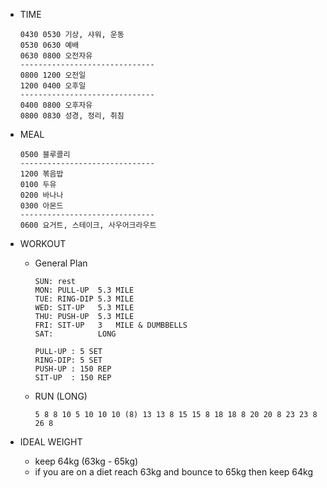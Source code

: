 * TIME
  ```
  0430 0530 기상, 샤워, 운동
  0530 0630 예배
  0630 0800 오전자유
  ------------------------------
  0800 1200 오전일              
  1200 0400 오후일              
  ------------------------------
  0400 0800 오후자유
  0800 0830 성경, 정리, 취침
  ```

* MEAL
  ```
  0500 블루콜리
  ------------------------------
  1200 볶음밥
  0100 두유
  0200 바나나
  0300 아몬드
  ------------------------------
  0600 요거트, 스테이크, 사우어크라우트
  ```

* WORKOUT
  * General Plan
    ```
    SUN: rest
    MON: PULL-UP  5.3 MILE
    TUE: RING-DIP 5.3 MILE
    WED: SIT-UP   5.3 MILE
    THU: PUSH-UP  5.3 MILE
    FRI: SIT-UP   3   MILE & DUMBBELLS
    SAT:          LONG

    PULL-UP : 5 SET
    RING-DIP: 5 SET
    PUSH-UP : 150 REP
    SIT-UP  : 150 REP
    ```

  * RUN (LONG)
    ```
    5 8 8 10 5 10 10 10 (8) 13 13 8 15 15 8 18 18 8 20 20 8 23 23 8 26 8
    ```

* IDEAL WEIGHT
  * keep 64kg (63kg - 65kg)
  * if you are on a diet reach 63kg and bounce to 65kg then keep 64kg

